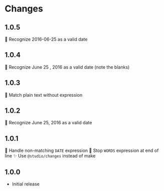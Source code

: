 # Changes

## 1.0.5

🐛 Recognize 2016-06-25 as a valid date

## 1.0.4

🐛 Recognize June 25 , 2016 as a valid date (note the blanks)

## 1.0.3

🐛 Match plain text without expression

## 1.0.2

🐛 Recognize June 25, 2016 as a valid date

## 1.0.1

🐛 Handle non-matching `DATE` expression
🐛 Stop `WORDS` expression at end of line
✨ Use `@studio/changes` instead of make

## 1.0.0

- Initial release
